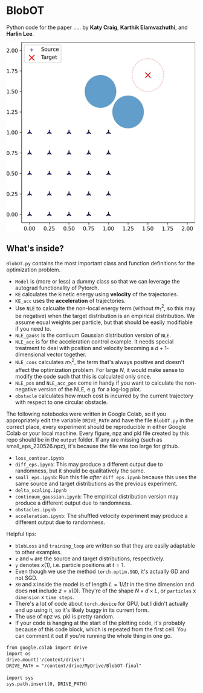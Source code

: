 # BlobOT

Python code for the paper ..... by **Katy Craig**, **Karthik Elamvazhuthi**, and **Harlin Lee**.


<img src="./output/obstacles/obstacles.gif"  width="500" height="500">


## What's inside?

`BlobOT.py` contains the most important class and function definitions for the optimization problem. 
- `Model` is (more or less) a dummy class so that we can leverage the autograd functionality of Pytorch. 
- `KE` calculates the kinetic energy using **velocity** of the trajectories.
- `KE_acc` uses the **acceleration** of trajectories.
- Use `NLE` to calcualte the non-local energy term (without $m_1^2$, so this may be negative) when the target distribution is an empirical distribution. We assume equal weights per particle, but that should be easily modifiable if you need to.
- `NLE_gauss` is the contiuum Gaussian distribution version of `NLE`.
- `NLE_acc` is for the acceleration control example. It needs special treatment to deal with position and velocity becoming a $d+1$-dimensional vector together.
- `NLE_cons` calculates $m_1^2$, the term that's always positive and doesn't affect the optimization problem. For large $N$, it would make sense to modify the code such that this is calculated only once.
- `NLE_pos` and `NLE_acc_pos` come in handy if you want to calculate the non-negative version of the NLE, e.g. for a log-log plot.
- `obstacle` calculates how much cost is incurred by the current trajectory with respect to one circular obstacle.

The following notebooks were written in Google Colab, so if you appropriately edit the variable `DRIVE_PATH` and have the file `BlobOT.py` in the correct place, every experiment should be reproducible in either Google Colab or your local machine. Every figure, npz and pkl file created by this repo should be in the `output` folder. If any are missing (such as small_eps_230526.npz), it's because the file was too large for github. 
- `loss_contour.ipynb`
- `diff_eps.ipynb`: This may produce a different output due to randomness, but it should be qualitatively the same.
- `small_eps.ipynb`: Run this file *after* `diff_eps.ipynb` because this uses the same source and target distributions as the previous experiment.
- `delta_scaling.ipynb`
- `continuum_gaussian.ipynb`: The empirical distribution version may produce a different output due to randomness.
- `obstacles.ipynb`
- `acceleration.ipynb`: The shuffled velocity experiment may produce a different output due to randomness.

Helpful tips:
- `blobLoss` and `training_loop` are written so that they are easily adaptable to other examples.
- `z` and `w` are the source and target distributions, respectively.
- `y` denotes $x(1)$, i.e. particle positions at $t=1$.
- Even though we use the method `torch.optim.SGD`, it's actually GD and not SGD.
- `X0` and `X` inside the model is of length $L = 1/\Delta t$ in the time dimension and does **not** include $z = x(0)$. They're of the shape $N \times d \times L$, or `particles` x `dimension` x `time steps`.
- There's a lot of code about `torch.device` for GPU, but I didn't actually end up using it, so it's likely buggy in its current form.
- The use of npz vs. pkl is pretty random.
- If your code is hanging at the start of the plotting code, it's probably because of this code block, which is repeated from the first cell. You can comment it out if you're running the whole thing in one go.
```
from google.colab import drive
import os
drive.mount('/content/drive')
DRIVE_PATH = "/content/drive/MyDrive/BlobOT-final"

import sys
sys.path.insert(0, DRIVE_PATH)
```
